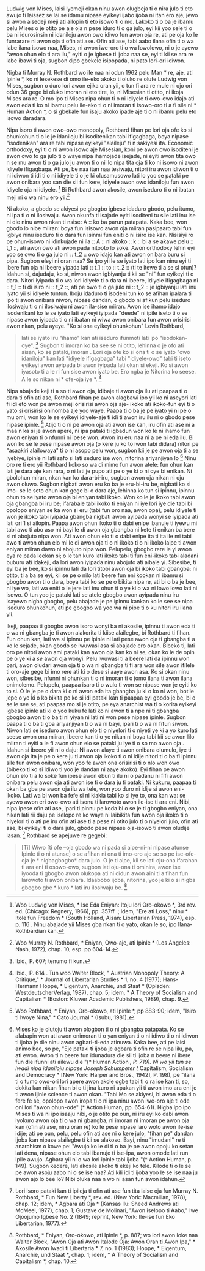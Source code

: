 ###

Ludwig von Mises, laisi iyemeji okan ninu awon olugbeja ti o nira julo ti eto awujo ti laissez se lai se idamu nipase eyikeyi ijabo ijoba ni itan ero aje, jewo si awon aisedeji meji ati ailopin ti eto isowo ti o mo. Lakoko ti o ba je ibamu pelu Mises o je otito pe aje oja n pese iduro ti o ga julo, eyi kii yoo sele ti o ba ni idurosinsin ni idaniloju awon owo idiwo fun awon oja re, ati pe oja ko le funrarare ni awon oja ti ofin ati ase. Ofin ati ase, tabi aabo ilana ofin ti o wa labe ilana isowo naa, Mises, ni awon iwe-oro ti o wa lowolowo, ni o je ayewo "awon ohun elo ti ara ilu," eyiti o je igbese ti ijoba naa se, eyi ti kii se ara re labe ibawi ti oja, sugbon dipo gbekele isipopada, ni pato lori-ori idiwon.

Nigba ti Murray N. Rothbard wo ile naa ni odun 1962 pelu Man * re, aje, ati Ipinle *, ko ni lesekese di omo ile-eko akoko ti oluko re olufe Ludwig von Mises, sugbon o duro lori awon ejika oran yii, o tun fi ara re mule ni ojo ori odun 36 gege bi oluko imoran ni eto tire, lo, ni Misesian ti otito, ni ikoja Mises ara re. O mo ipo ti Mises nipa ohun ti o ni idiyele ti owo-owo idajo ati awon eda ti ko ni ibamu pelu ile-eko ti o ni imoran ti isowo-oro ti a fi sile ni * Human Action *, o si gbekale fun isaju akoko ipade aje ti o ni ibamu pelu eto isowo daradara. 

Nipa isoro ti awon owo-owo monopoly, Rothbard fihan pe lori oja ofe ko si ohunkohun ti o le je idaniloju bi isoditenikan tabi ifigagbaga, boya nipase "isodenikan" ara re tabi nipase eyikeyi "alaileju" ti n sakiyesi ita. Economic orthodoxy, eyi ti o ni awon isowo aje Misesian, koni pe awon owo isoditeni je awon owo to ga julo ti o waye nipa ihamojade isejade, ni eyiti awon tita owo n se mu awon ti o ga julo ju awon ti o nii lo nipa tita oja ti ko ni isowo ni awon idiyele ifigagbaga. Ati pe, be naa itan naa tesiwaju, nitori iru awon idiwon ti o ni idiwon ti idi ti o ni idiyele ti o je ki olusamusowo lati lo yoo se pataki pe awon onibara yoo san die sii fun kere, idiyele awon owo idaniloju fun awon idiyele oja ni idiyele. [^1] Bi Rothbard awon akosile, awon iseduro ti o ni ibatan meji ni o wa ninu ero yii.[^2]

[^1]: Woo Ludwig von Mises, * Ise Eda Eniyan: Itoju lori Oro-okowo *, 3rd rev. ed. (Chicago: Regnery, 1966), pp. 357ff .; idem, "Ere ati Loss," ninu * Itole fun Freedom * (South Holland, Aisan: Libertarian Press, 1974), esp. p. 116 \. Ninu abajade yii Mises gba nkan ti o yato, okan le so, ipo Ilana-Rothbardian kan.

[^2]: Woo Murray N. Rothbard, * Eniyan, Owo-aje, ati Ipinle * (Los Angeles: Nash, 1972), chap. 10, esp. pp 604-14.

Ni akoko, a gbodo se akiyesi pe gbogbo igbese idaduro gbodo, pelu itumo, ni ipa ti o ni ilosiwaju. Awon okunfa ti isajade eyiti isoditeni tu sile lati inu ise ni die ninu awon nkan ti nsise: A :: ko ba parun patapata. Kaka bee, won gbodo lo nibe miiran: boya fun isisowo awon oja miiran pasipaaro tabi fun igbiye ninu iseduro ti o dara fun isinmi fun eniti o ni isiro ise kan. Nisisiyi ro pe ohun-isowo ni idinkujade ni ila :: A :: ni akoko :: k :: bi a se akawe pelu :: t_1 ::, ati awon owo ati awon pada nitooto lo soke. Awon orthodoxy lehin eyi yoo se owo ti o ga julo ni :: t_2 :: owo idajo kan ati awon onibara buru si pipa. Sugbon eleyi ni oran naa? Se ipo yii le se iyato lati ipo kan ninu eyi ti ibere fun oja ni ibeere yipada lati :: t_1 :: to :: t_2 :: (ti te itewe ti a se si otun)? Idahun si, dajudaju, ko si, niwon awon igbiyanju ti kii se "ni" fun eyikeyi ti o dara. Nitori iyipada ti o wa lori idiyele ti o dara ni ibeere, idiyele ifigagbaga ni :: t_1 :: ti di isiro ni :: t_2 ::, ati pe owo ti o ga julo ni :: t_2 :: je igbiyanju lati inu iyato yii si idiyele tuntun. Iboju idaduro ti isodeni tun ko se afihan ipalara ti ipo ti awon onibara niwon, nipase dandan, o gbodo ni afikun pelu iseduro ilosiwaju ti o ni ilosiwaju ni awon ila-sise miiran. Awon ise ihamo idajo isodenikant ko le se iyato  lati eyikeyi iyipada "deede" ni ipile iseto ti o se nipase awon iyipada ti o ni ibatan ni wiwa awon onibara fun awon orisirisi awon nkan, pelu ayeye. "Ko si ona eyikeyi ohunkohun" Levin Rothbard,

> lati se iyato iru "ihamo" kan ati iseduro ifunmoti lati ipo "isodokan-oye". [^3] Sugbon ti imoran ko ba see se ni otito, lehinna o je ofo ati aisan, ko se pataki, imoran . Lori oja ofe ko si ona ti o se iyato "owo idaniloju" kan lati "idiyele ifigagbaga" tabi "idiyele-owo" tabi ti iseto eyikeyi awon ayipada bi awon iyipada lati okan si ekeji. Ko si awon iyasoto ti a le ri fun sise awon iyato be. Ero ngba je Nitorina ko seese. A le so nikan ni * ofe-oja iye *. [^4]

[^3]: Ibid., P. 607; tenumo fi kun.

[^4]: Ibid., P. 614 \. Tun woo  Walter Block, " Austrian Monopoly Theory: A Critique," * Journal of Libertarian Studies * 1, no. 4 (1977); Hans-Hermann Hoppe, * Eigentum, Anarchie, und Staat * (Opladen: WestdeutscherVerlag, 1987), chap. 5; idem, * A Theory of Socialism and Capitalism * (Boston: Kluwer Academic Publishers, 1989), chap. 9.

Nipa abajade keji ti a so ti awon oja, idibaje ti awon oja ilu ati paapaa ti o dara ti ofin ati ase, Rothbard fihan pe awon alagbawi ipo yii ko ni aseyori lati fi idi eto won pe awon meji orisirisi awon oja aje- ikoko ati ikoko-fun eyi ti o yato si  orisirisi oninomba aje yoo waye. Paapa ti o ba je pe iyato yi ni pe o mu omi, won ko le se eyikeyi idiyele-aje ti idi ti awon iru ilu ni o gbodo pese nipase ipinle. [^5] Atijo ti o ni pe awon oja ati awon ise kan, iru ofin ati ase ni a maa n ka si je awon apere, ni ipa pataki ti igbadun won ko le ni ihamo fun awon eniyan ti o nfunni ni ipese won. Awon iru eru naa ni a pe ni eda ilu. Bi won ko se le pese nipase awon oja (o kere ju ko to iwon tabi didara) nitori pe "asaakiri alailowaya" ti o ni asopo pelu won, sugbon kii je pe awon oja ti a se iyebiye, ipinle ni lati safo si lati seduro ise won, nitorina ariyanjiyan lo [^6] Ninu oro re ti ero yii Rothbard koko so wa di mimo fun awon atele: fun ohun kan lati je dara aje kan rara, o ni lati je pupo ati pe o ye ki o ni oye bi enikan. Ni gbolohun miran, nkan kan ko dara-bi-iru, sugbon awon oja nikan ni oju awon oluwo. Sugbon nigbati awon eru ko ba je eru-bi-iru be, nigbati ko si imo- se le seto ohun kan gege bi o dara aje, lehinna ko tun si ipinnu, ipinnu ohun to se iyato awon oja bi eniyan tabi ikoko. Won ko le je ikoko tabi awon oja gbangba bi iru be; ifarabale tabi ikoko ti eniyan ni iye lori iye die tabi bi opolopo eniyan se ka won si eru (tabi fun oro naa, awon opa), pelu idiyele ti won je ikoko tabi iyipada gbangba nigbati awon ayipada wonyi se iyipada ati lati ori 1 si ailopin. Paapa awon ohun ikoko ti o dabi enipe ibanuje ti iyewu mi tabi awo ti abo aso mi bayi le di awon oja gbangba ni kete ti enikan ba bere si ni abojuto nipa won. Ati awon ohun elo ti o dabi enipe ita ti ita ile mi tabi awo ti awon ohun elo mi le di awon oja ti o ni ikoko ti o ni ikoko laipe ti awon eniyan miiran dawo ni abojuto nipa won. Pelupelu, gbogbo rere le yi awon eya re pada leekan si; o le tan kuro lati ikoko tabi ti fun eni-ikoko tabi aladani buburu ati idakeji, da lori awon iyipada ninu abojuto ati aibale yi. Sibesibe, ti eyi ba je bee, ko si ipinnu lati da lori titobi awon oja bi ikoko tabi gbangba: ni otito, ti a ba se eyi, kii se pe o nilo lati beere fun eni kookan ni ibamu si gbogbo awon ti o dara, boya tabi ko se pe o bikita nipa re, ati bi o ba je bee, ni iye wo, lati wa eniti o le jere lati inu ohun ti o ye ki o wa ni lowo lowo lati ni isowo. O tun yoo je pataki lati se atele gbogbo awon ayipada ninu iru isayewo nigba gbogbo, pelu abajade je pe ipinnu kankan ko le see se nipa iseduro ohunkohun, ati pe gbogbo wa yoo wa ni pipe ti o ku nitori iru ilana yii.

[^5]: Woo Rothbard, * Eniyan, Oro-okowo, ati Ipinle *, pp 883-90; idem, "Isiro ti Iwoye Nina," * Cato Journal * (Isubu, 1981).

[^6]: Mises ko je olutoju ti awon ologbon ti o ni gbangba patapata. Ko se alabapin won ati awon onimoran ti o yan eniyan ti o ni idiwo ti o ni idiwon ti ijoba je die ninu awon agbari-ti-eda atinuwa. Kaka bee, ati pe laisi animo bee, so pe, "Eje pataki ti ijoba je agbara ti ofin re se nipa lilu, pa, ati ewon. Awon ti n beere fun idunadura die sii ti ijoba n beere ni ibere fun die ifunni ati ailewu die "(* Human Action *, P. 719). Ni wo yii tun se iwadi nipa idaniloju nipase Joseph Schumpeter (* Capitalism, Socialism and Democracy * [New York: Harper and Bros., 1942], P. 198), pe "ilana ti o tumo owo-ori lori apere awon akole ogbe tabi ti o ra ise kan ti, so, dokita kan nikan fihan bi o ti jina kuro ni apakan yii ti awon imo ara eni je ti awon ijinle science ti awon okan. "Tabi Mo se akiyesi, bi awon eda ti o fere fe se, opolopo awon iropa ti o ni ipa ninu awon iwe-oro aje ti ode oni lori "awon ohun-ode" (* Action Human, pp. 654-61). Nigba ipo ipo Mises ti wa ni ipo isaaju nibi, o je otito pe oun, ni iru eyi ko dabi awon iyokuro awon oja ti o wa ni gbangba, ni imoran ni imoran pe awon oja kan (ofin ati ase, ninu oran re) ko le pese nipase laro woto awon ile-ise idije; ati pe oun, pelu, pelu ofin ati ase ni o kere julo, "fihan pe" dandan ijoba kan nipase alailegbe  ti kii se alakoso. Bayi, ninu "imudani" re ti anarchism o kowe pe: "Awujo ko le di ti o ba je pe awon opoju ko setan lati dena, nipase ohun elo tabi ibanuje ti ise-ipa, awon omode lati run ipile awujo. Agbara yii ni o wa lori ipinle tabi ijoba "(* Action Human, p. 149). Sugbon kedere, lati akosile akoko ti ekeji ko tele. Kilode ti o le se pe awon asoju aabo ni o se ise naa? Ati kili idi ti ijoba yoo le se ise naa ju awon ajo lo bee lo? Nibi oluka naa n wo ni asan fun awon idahun.

Ikeji, paapaa ti gbogbo awon isoro wonyi ba ni akosile, ipinnu ti awon eda ti o wa ni gbangba je ti awon alakorita ti kiise alailegbe, bi Rothbard ti fihan. Fun ohun kan, lati wa si ipinnu pe ipinle ni lati pese awon oja ti gbangba ti a ko le sejade, okan gbodo se iwuwasi asa si abajade ero okan. Bibeko ti, lati oro pe nitori awon ami pataki kan awon oja kan ko ni se, okan ko le de opin pe o ye ki a *se* awon oja wonyi. Pelu iwuwasi ti a beere lati da ipinnu won pari, awon oludari awon oja ti o wa ni gbangba ti fi ara won sile awon ifilele ti oro-aje gege bi imo rere ati ki o dese si aaye awon asa. Ko si okan ninu won, sibesibe, nfunni ni ohunkan ti o ni imoran ti o jomo ilana ti awon ilana onimolemo. Pelupelu, paapaa isaro ti o wulo ti won se nipase won je eyiti ko to si. O le je pe o dara ki o ni awon eda ita gbangba ju ki o ko ni won, botile jepe o ye ki o ko bikita pe ko si idi pataki kan ti paapaa eyi gbodo je be, bi o se le see se, ati paapaa mo si je otito, pe eya anarchist wa ti o korira eyikeyi igbese ipinle ati ki o yoo kuku fe lati ko ni awon ti a npe ni ti gbangba gbogbo awon ti o ba ti ni yiyan ni lati ni won pese nipase ipinle. Sugbon paapa ti o ba ti gba ariyanjiyan ti o wa ni bayi, ipari ti o wa ni fifun siwon. Niwon lati se iseduro awon ohun elo ti o niyelori ti o niyeti ye ki a yo kuro lati seese awon ona miiran, ibeere kan ti o ye nikan ni boya tabi kii se awon lilo miiran ti eyiti a le fi awon ohun elo se pataki ju iye ti o so mo awon oja . Idahun si ibeere yii ni o daju: Ni awon alaye ti awon onibara olumulo, iye ti awon oja ita je pe o kere ju ti awon oja ikoko ti o ni idije nitori ti o ba fi ipinnu sile fun awon onibara, won yoo fe awon ona orisirisi ti o nlo won owo (bibeko ti ko si idiwo ti yoo je dandan ni aaye akoko). Eyi fihan pe awon ohun elo ti a lo soke fun ipese awon ebun ti ilu ni o padanu ni fifi awon onibara pelu awon oja ati awon ise ti o dara ju ti pataki. Ni kukuru, paapaa ti okan ba gba pe awon oja ilu wa tele, won yoo duro ni idije si awon eni-ikoko. Lati wa bi won ba fefe si ni kiakia tabi ko si iye to, ona kan wa: se ayewo awon eri owo-owo ati isonu ti larowoto awon ile-ise ti ara eni. Nibi, nipa ipese ofin ati ase, ipari ti pinnu pe koda bi o se je ti gbogbo eniyan, ona nikan lati rii daju pe iselopo re ko waye ni laibikita fun awon oja ikoko ti o niyelori ti o ati pe iru ofin ati ase ti a pese ni otito julo ti o niyelori julo, ofin ati ase, bi eyikeyi ti o dara julo, gbodo pese nipase oja-isowo ti awon oludije lasan. [^7] Rothbard se apejuwe re gegebi:

[^7]: Lori isoro pataki kan ti ipileja ti ofin ati ase fun tita laise oja fun Murray N. Rothbard, * Fun New Liberty *, rev. ed. (New York: Macmillan, 1978), chap. 12; idem, * Agbara ati Oja * (Kansas Ilu: Sheed Andrews ati McMeel, 1977), chap. 1; Gustave de Molinari, "Awon iselopo ti Aabo," Iwe Ojoojumọ Igbese No. 2 (1849; reprint, New York: Ile-ise fun Eko Libertarian, 1977).

> [Ti] Wiwo [ti ofe –oja  gbodo wa ni pada si aipe-ni-ni nipase atunse Ipinle ti o ni atunse] o se afihan ni ona ti imo-ero aje se so pe ise-ofe-oja je * nigbagbogbo* dara julo. O je ti aipe, kii se lati oju-ona ifarahan ti ara eni ti osowo-owo, sugbon lati oju-ona ti ominira, awon ise iyooda ti gbogbo awon olukopa ati ni didun awon aini ti a fihan fun larowoto ti awon onibara. Idaabobo ijoba, nitorina, yoo je ki o si nigba gbogbo gbe * kuro * lati iru ilosiwaju be. [^8]

[^8]: Rothbard, * Eniyan, Oro-okowo, ati Ipinle *, p. 887; wo lori awon loke naa Walter Block, "Awon Oja ati Awon Italode Oja: Awon Oran ti Awon Ipa," * Akosile Awon Iwadi ti Libertaria * 7, no. 1 (1983); Hoppe, * Eigentum, Anarchie, und Staat *, chap. 1; idem, * A Theory of Socialism and Capitalism *, chap. 10.
